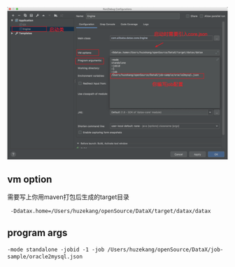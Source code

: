 ![](https://github.com/WeiYe-Jing/datax-web/blob/master/doc/img/idea_start_datax.png)

## vm option
需要写上你用maven打包后生成的target目录
``` 
 -Ddatax.home=/Users/huzekang/openSource/DataX/target/datax/datax
```
## program args
```
-mode standalone -jobid -1 -job /Users/huzekang/openSource/DataX/job-sample/oracle2mysql.json
```